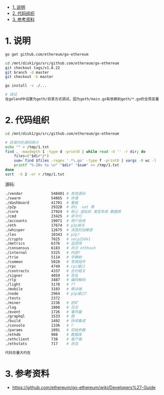 <!-- TOC -->

- [1. 说明](#1-说明)
- [2. 代码组织](#2-代码组织)
- [3. 参考资料](#3-参考资料)

<!-- /TOC -->


<a id="markdown-1-说明" name="1-说明"></a>
# 1. 说明

```bash
go get github.com/ethereum/go-ethereum

cd /mnt/disk1/go/src/github.com/ethereum/go-ethereum
git checkout tags/v1.8.22
git branch -d master
git checkout -b master

go install -v ./...

# 调试
在goland中设置为geth/目录方式调试，因为geth/main.go有依赖到geth/*.go的全局变量，单独运行geth/main.go会产生使用未定义变量的错误.
```

<a id="markdown-2-代码组织" name="2-代码组织"></a>
# 2. 代码组织

```bash
cd /mnt/disk1/go/src/github.com/ethereum/go-ethereum 

# 目录内的源码统计
echo "" > /tmp/1.txt
find . -maxdepth 1 -type d -print0 | while read -d '' -r dir; do
    files=("$dir"/*)
    sum=`find $files -regex '.*\.go' -type f -print0 | xargs -0 wc -l | sort -nr | head -n 1 | awk '{print $1}'`
    printf "%-20s %s \n" "$dir" "$sum" >> /tmp/1.txt
done
sort  -k 2 -nr < /tmp/1.txt

```
源码:
```bash
./vendor             548401 # 其他源码
./swarm              54865  # 存储
./dashboard          41701  # 看板
./p2p                29328  # dht  nat 等
./core               27924  # 核心 虚拟机 类型系统 数据库 
./cmd                23425  # 命令行
./accounts           19071  # 用户系统
./eth                17674  # p2p相关
./whisper            12675  # 消息的加解密
./les                10343  # p2p?
./crypto             7825   # secp256k1
./metrics            6376   # 监控用
./consensus          6183   # 共识 ethhash
./internal           5325   # 内部?
./trie               5114   # 字典树
./common             5028   # 常用组件
./rpc                4749   # rpc接口
./contracts          4337   # 合约相关
./signer             4059   # 签名
./rlp                3487   # 编码解码
./light              3178   # ??
./mobile             3103   # 移动端
./node               2964   # p2p接口? 
./tests              2372 
./miner              2236   # 挖矿
./log                1860   # 日志
./event              1726   # 事件器
./graphql            1533   # 图
./build              1492   # 持续集成
./console            1336   # ?
./params             1091   # 初始参数
./ethdb              988    # 数据库
./ethclient          738    # 客户端
./ethstats           717    # 状态

代码总量大约在
```


<a id="markdown-3-参考资料" name="3-参考资料"></a>
# 3. 参考资料

* https://github.com/ethereum/go-ethereum/wiki/Developers%27-Guide
